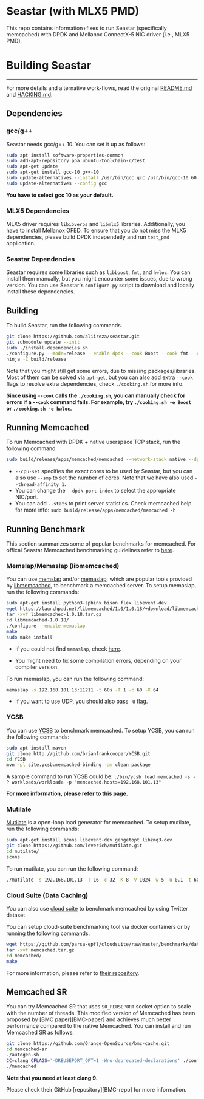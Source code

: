 Seastar (with MLX5 PMD)
=======

This repo contains information+fixes to run Seastar (specifically memcached) with DPDK and Mellanox ConnectX-5 NIC driver (i.e., MLX5 PMD).

# Building Seastar
--------------------

For more details and alternative work-flows, read the original [README.md](./README.md.old) and [HACKING.md](./HACKING.md).

## Dependencies

### gcc/g++

Seastar needs gcc/g++ 10. You can set it up as follows:

```bash
sudo apt install software-properties-common
sudo add-apt-repository ppa:ubuntu-toolchain-r/test
sudo apt-get update
sudo apt-get install gcc-10 g++-10
sudo update-alternatives --install /usr/bin/gcc gcc /usr/bin/gcc-10 60 --slave /usr/bin/g++ g++ /usr/bin/g++-10
sudo update-alternatives --config gcc
```

**You have to select gcc 10 as your default.**

### MLX5 Dependencies

MLX5 driver requires `libibverbs` and `libmlx5` libraries. Additionally, you have to install Mellanox OFED. To ensure that you do not miss the MLX5 dependencies, please build DPDK independetly and run `test_pmd` application. 


### Seastar Dependencies

Seastar requires some libraries such as `libboost`, `fmt`, and `hwloc`. You can install them manually, but you might encounter some issues, due to wrong version. You can use Seastar's `configure.py` script to download and locally install these dependencies.

## Building

To build Seastar, run the following commands. 

```bash
git clone https://github.com/aliireza/seastar.git
git submodule update --init
sudo ./install-dependencies.sh
./configure.py --mode=release --enable-dpdk --cook Boost --cook fmt --cook hwloc --cook dpdk
ninja -C build/release
```

Note that you might still get some errors, due to missing packages/libraries. Most of them can be solved via `apt-get`, but you can also add extra `--cook` flags to resolve extra dependencies, check `./cooking.sh` for more info.

**Since using `--cook` calls the `./cooking.sh`, you can manually check for errors if a `--cook` command fails. For example, try `./cooking.sh -e Boost` or `./cooking.sh -e hwloc`.**

## Running Memcached

To run Memcached with DPDK + native userspace TCP stack, run the following command:

```bash
sudo build/release/apps/memcached/memcached --network-stack native --dpdk-pmd --dhcp 0 --host-ipv4-addr 192.168.101.13 --netmask-ipv4-addr 255.255.255.0 --collectd 0 --cpuset 0,2 --dpdk-port-index 0 --thread-affinity 1
```

- `--cpu-set` specifies the exact cores to be used by Seastar, but you can also use `--smp` to set the number of cores. Note that we have also used `--thread-affinity 1`. 
- You can change the `--dpdk-port-index` to select the appropriate NIC/port.
- You can add `--stats` to print server statistics. Check memcached help for more info: `sudo build/release/apps/memcached/memcached -h`

## Running Benchmark

This section summarizes some of popular benchmarks for memcached. For offical Seastar Memcached benchmarking guidelines refer to [here][seastar-memcached-benchmark].

### Memslap/Memaslap (libmemcached)

You can use [memslap][memslap-page] and/or [memaslap][memaslap-page], which are popular tools provided by [libmemcached][libmemcached-page], to benchmark a memcached server. To setup memaslap, run the following commands:

```bash
sudo apt-get install python3-sphinx bison flex libevent-dev
wget https://launchpad.net/libmemcached/1.0/1.0.18/+download/libmemcached-1.0.18.tar.gz
tar -xvf libmemcached-1.0.18.tar.gz
cd libmemcached-1.0.18/
./configure --enable-memaslap
make 
sudo make install
```

- If you could not find `memaslap`, check [here][libmemcached-bugs].

- You might need to fix some compilation errors, depending on your compiler version.

To run memaslap, you can run the following command:

```bash
memaslap -s 192.168.101.13:11211 -t 60s -T 1 -c 60 -X 64
```

- If you want to use UDP, you should also pass `-U` flag. 


### YCSB

You can use [YCSB][ycsb-repo] to benchmark memcached. To setup YCSB, you can run the following commands:

```bash
sudo apt install maven 
git clone http://github.com/brianfrankcooper/YCSB.git
cd YCSB
mvn -pl site.ycsb:memcached-binding -am clean package
```

A sample command to run YCSB could be: `./bin/ycsb load memcached -s -P workloads/workloada -p "memcached.hosts=192.168.101.13"` 

**For more information, please refer to this [page][ycsb-memcached].**


### Mutilate

[Mutilate][mutilate-page] is a open-loop load generator for memcached. To setup mutilate, run the following commands:

```bash
sudo apt-get install scons libevent-dev gengetopt libzmq3-dev
git clone https://github.com/leverich/mutilate.git
cd mutilate/
scons
```

To run mutilate, you can run the following command:

```bash
./mutilate -s 192.168.101.13 -T 16 -c 32 -K 8 -V 1024 -w 5 -u 0.1 -t 60
```

### Cloud Suite (Data Caching)

You can also use [cloud suite][cloud-suite-page] to benchmark memcached by using Twitter dataset.

You can setup cloud-suite benchmarking tool via docker containers or by running the following commands:

```bash
wget https://github.com/parsa-epfl/cloudsuite/raw/master/benchmarks/data-caching/client/memcached.tar.gz
tar -xvf memcached.tar.gz
cd memcached/
make
```

For more information, please refer to [their repository][cloud-suite-data-caching].

## Memcached SR

You can try Memcached SR that uses `SO_REUSEPORT` socket option to scale with the number of threads. This modified version of Memcached has been proposed by [BMC paper][BMC-paper] and achieves much better performance compared to the native Memcached. You can install and run Memcached SR as follows:

```bash
git clone https://github.com/Orange-OpenSource/bmc-cache.git
cd memcached-sr 
./autogen.sh
CC=clang CFLAGS='-DREUSEPORT_OPT=1 -Wno-deprecated-declarations' ./configure && make
./memcached
```

**Note that you need at least clang 9.**


Please check their GitHub [repository][BMC-repo] for more information.



[seastar-memcached-benchmark]: https://github.com/scylladb/seastar/wiki/Memcached-Benchmark
[memslap-page]: http://docs.libmemcached.org/bin/memslap.html
[memaslap-page]: http://docs.libmemcached.org/bin/memaslap.html
[libmemcached-page]:https://libmemcached.org/libMemcached.html
[libmemcached-bugs]: https://bugs.launchpad.net/libmemcached/+bug/1562677
[ycsb-repo]: https://github.com/brianfrankcooper/YCSB
[ycsb-memcached]: https://github.com/brianfrankcooper/YCSB/tree/master/memcached
[mutilate-page]: https://github.com/leverich/mutilate
[cloud-suite-page]: https://www.cloudsuite.ch/
[cloud-suite-data-caching]: https://github.com/parsa-epfl/cloudsuite/blob/master/docs/benchmarks/data-caching.md
